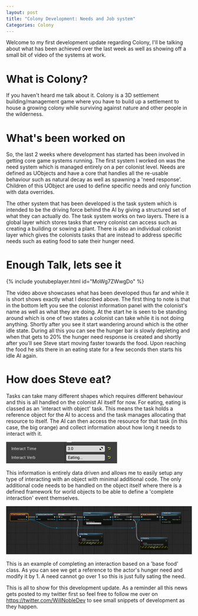 ```yaml
---
layout: post
title: "Colony Development: Needs and Job system"
Categories: Colony
---
```


Welcome to my first development update regarding Colony, I'll be talking about what has been achieved over the last week as well as showing off a small bit of video of the systems at work.

# What is Colony?

If you haven't heard me talk about it. Colony is a 3D settlement building/management game where you have to build up a settlement to house a growing colony while surviving against nature and other people in the wilderness. 

# What's been worked on

So, the last 2 weeks where development has started has been involved in getting core game systems running. The first system I worked on was the need system which is managed entirely on a per colonist level. Needs are defined as UObjects and have a core that handles all the re-usable behaviour such as natural decay as well as spawning a 'need response'. Children of this UObject are used to define specific needs and only function with data overrides.

The other system that has been developed is the task system which is intended to be the driving force behind the AI by giving a structured set of what they can actually do. The task system works on two layers. There is a global layer which stores tasks that every colonist can access such as creating a building or sowing a plant. There is also an individual colonist layer which gives the colonists tasks that are instead to address specific needs such as eating food to sate their hunger need. 

# Enough Talk, lets see it

{% include youtubeplayer.html id="MoWg7ZWwgDo" %}

The video above showcases what has been developed thus far and while it is short shows exactly what I described above. The first thing to note is that in the bottom left you see the colonist information panel with the colonist's name as well as what they are doing. At the start he is seen to be standing around which is one of two states a colonist can take while it is not doing anything. Shortly after you see it start wandering around which is the other idle state. During all this you can see the hunger bar is slowly depleting and when that gets to 20% the hunger need response is created and shortly after you'll see Steve start moving faster towards the food. Upon reaching the food he sits there in an eating state for a few seconds then starts his idle AI again. 

# How does Steve eat?

Tasks can take many different shapes which requires different behaviour and this is all handled on the colonist AI itself for now. For eating, eating is classed as an 'interact with object' task. This means the task holds a reference object for the AI to access and the task manages allocating that resource to itself. The AI can then access the resource for that task (in this case, the big orange) and collect information about how long it needs to interact with it.

![Colony - Interact Information setup: Two Unreal Engine 4 variables, one float named Interact Time set to 3, one string named Interact Verb set to 'Eating...'](/assets/images/projects/colony/1907/interactsetup.png)

This information is entirely data driven and allows me to easily setup any type of interacting with an object with minimal additional code. The only additional code needs to be handled on the object itself where there is a defined framework for world objects to be able to define a 'complete interaction' event themselves. 

![Colony - Interaction Setup, A blueprint graph for a base food class, showing getting the needs system from an actor, checking its valid, calling a find need function on that needs system set to the need 'Hunger', checking the object returned is valid and then modifying the value of that object](/assets/images/projects/colony/1907/completeinteraction.png)

This is an example of completing an interaction based on a 'base food' class. As you can see we get a reference to the actor's hunger need and modify it by 1. A need cannot go over 1 so this is just fully sating the need. 

This is all to show for this development update. As a reminder all this news gets posted to my twitter first so feel free to follow me over on https://twitter.com/WillNobleDev to see small snippets of development as they happen.